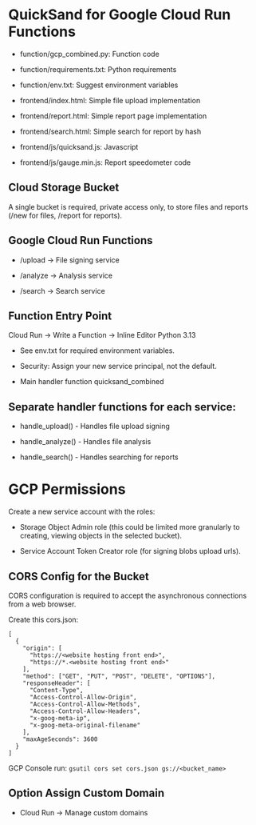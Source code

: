 # QuickSand for Google Cloud Run Functions

- function/gcp_combined.py: Function code

- function/requirements.txt: Python requirements

- function/env.txt: Suggest environment variables

- frontend/index.html: Simple file upload implementation

- frontend/report.html: Simple report page implementation

- frontend/search.html: Simple search for report by hash

- frontend/js/quicksand.js: Javascript

- frontend/js/gauge.min.js: Report speedometer code


## Cloud Storage Bucket

A single bucket is required, private access only, to store files and reports (/new for files, /report for reports).


## Google Cloud Run Functions

- /upload -> File signing service

- /analyze -> Analysis service

- /search -> Search service



## Function Entry Point

Cloud Run -> Write a Function -> Inline Editor
Python 3.13

- See env.txt for required environment variables.

- Security: Assign your new service principal, not the default.

- Main handler function quicksand_combined




## Separate handler functions for each service:

- handle_upload() - Handles file upload signing

- handle_analyze() - Handles file analysis

- handle_search() - Handles searching for reports



# GCP Permissions

Create a new service account with the roles:

- Storage Object Admin role (this could be limited more granularly to creating, viewing objects in the selected bucket).

- Service Account Token Creator role (for signing blobs upload urls).



## CORS Config for the Bucket

CORS configuration is required to accept the asynchronous connections from a web browser.


Create this cors.json:

```
[
  {
    "origin": [
      "https://<website hosting front end>",
      "https://*.<website hosting front end>"
    ],
    "method": ["GET", "PUT", "POST", "DELETE", "OPTIONS"],
    "responseHeader": [
      "Content-Type",
      "Access-Control-Allow-Origin",
      "Access-Control-Allow-Methods",
      "Access-Control-Allow-Headers",
      "x-goog-meta-ip",
      "x-goog-meta-original-filename"
    ],
    "maxAgeSeconds": 3600
  }
]
```

GCP Console run:
`gsutil cors set cors.json gs://<bucket_name>`


## Option Assign Custom Domain

- Cloud Run -> Manage custom domains